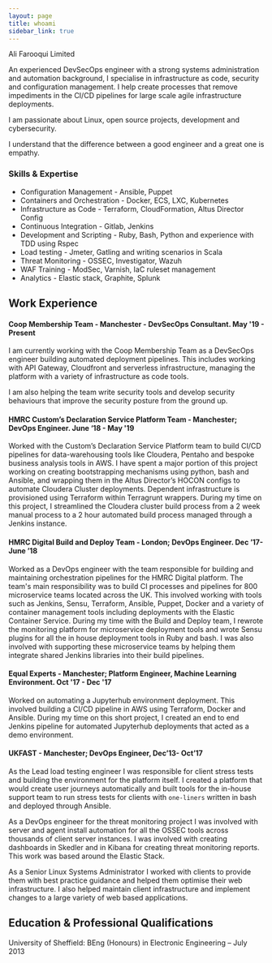 ```yaml
---
layout: page
title: whoami
sidebar_link: true
---
```


<p class="message">
    Ali Farooqui Limited
</p>

An experienced DevSecOps engineer with a strong systems administration and automation background, I specialise in infrastructure as code, security and configuration management. I help create processes that remove impediments in the CI/CD pipelines for large scale agile infrastructure deployments.

I am passionate about Linux, open source projects, development and cybersecurity. 

I understand that the difference between a good engineer and a great one is empathy.


### Skills & Expertise
* Configuration Management - Ansible, Puppet
* Containers and Orchestration - Docker, ECS, LXC, Kubernetes
* Infrastructure as Code - Terraform, CloudFormation, Altus Director Config
* Continuous Integration - Gitlab, Jenkins
* Development and Scripting - Ruby, Bash, Python and experience with TDD using Rspec
* Load testing - Jmeter, Gatling and writing scenarios in Scala
* Threat Monitoring - OSSEC, Investigator, Wazuh
* WAF Training - ModSec, Varnish, IaC ruleset management
* Analytics - Elastic stack, Graphite, Splunk

## Work Experience

#### Coop Membership Team - Manchester - DevSecOps Consultant. May '19 - Present
I am currently working with the Coop Membership Team as a DevSecOps engineer building automated deployment pipelines. This includes working with API Gateway, Cloudfront and serverless infrastructure, managing the platform with a variety of infrastructure as code tools. 

I am also helping the team write security tools and develop security behaviours that improve the security posture from the ground up. 

#### HMRC Custom’s Declaration Service Platform Team - Manchester; DevOps Engineer. June ‘18 - May '19
Worked with the Custom’s Declaration Service Platform team to build CI/CD pipelines for data-warehousing tools like Cloudera, Pentaho and bespoke business analysis tools in AWS. I have spent a major portion of this project working on creating bootstrapping mechanisms using python, bash and Ansible, and wrapping them in the Altus Director’s HOCON configs to automate Cloudera Cluster deployments. Dependent infrastructure is provisioned using Terraform within Terragrunt wrappers. During my time on this project, I streamlined the Cloudera cluster build process from a 2 week manual process to a 2 hour automated build process managed through a Jenkins instance. 

#### HMRC Digital Build and Deploy Team - London; DevOps Engineer. Dec ’17- June ’18
Worked as a DevOps engineer with the team responsible for building and maintaining orchestration pipelines for the HMRC Digital platform. The team's main responsibility was to build CI processes and pipelines for 800 microservice teams located across the UK. This involved working with tools such as Jenkins, Sensu, Terraform, Ansible, Puppet, Docker and a variety of container management tools including deployments with the Elastic Container Service. During my time with the Build and Deploy team, I rewrote the monitoring platform for microservice deployment tools and wrote Sensu plugins for all the in house deployment tools in Ruby and bash. I was also involved with supporting these microservice teams by helping them integrate shared Jenkins libraries into their build pipelines. 

#### Equal Experts - Manchester; Platform Engineer, Machine Learning Environment. Oct '17 - Dec '17 
Worked on automating a Jupyterhub environment deployment. This involved building a CI/CD pipeline in AWS using Terraform, Docker and Ansible. During my time on this short project, I created an end to end Jenkins pipeline for automated Jupyterhub deployments that acted as a demo environment.

#### UKFAST - Manchester; DevOps Engineer, Dec’13- Oct’17 
As the Lead load testing engineer I was responsible for client stress tests and building the environment for the platform itself. I created a platform that would create user journeys automatically and built tools for the in-house support team to run stress tests for clients with `one-liners` written in bash and deployed through Ansible. 

As a DevOps engineer for the threat monitoring project I was involved with server and agent install automation for all the OSSEC tools across thousands of client server instances. I was involved with creating dashboards in Skedler and in Kibana for creating threat monitoring reports. This work was based around the Elastic Stack.

As a Senior Linux Systems Administrator I worked with clients to provide them with best practice guidance and helped them optimise their web infrastructure. I also helped maintain client infrastructure and implement changes to a large variety of web based applications. 

## Education & Professional Qualifications
University of Sheffield: BEng (Honours) in Electronic Engineering – July 2013
